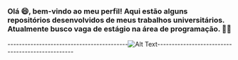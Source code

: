 ### Olá 😄, bem-vindo ao meu perfil! Aqui estão alguns repositórios desenvolvidos de meus trabalhos universitários. Atualmente busco vaga de estágio na área de programação. 👋:blush:
   
------------------------------------------![Alt Text](https://media.giphy.com/media/3o6ZtpxSZbQRRnwCKQ/giphy.gif)-------------------------------------------------

<!--
**MarceloAugustoMonteiro/MarceloAugustoMonteiro** is a ✨ _special_ ✨ repository because its `README.md` (this file) appears on your GitHub profile.

Here are some ideas to get you started:

- 🔭 I’m currently working on ...
- 🌱 I’m currently learning ...
- 👯 I’m looking to collaborate on ...
- 🤔 I’m looking for help with ...
- 💬 Ask me about ...
- 📫 How to reach me: ...
- 😄 Pronouns: ...
- ⚡ Fun fact: ...
-->
